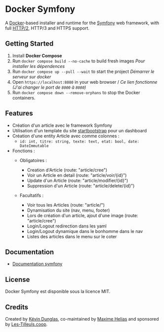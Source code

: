 # Docker Symfony

A [Docker](https://www.docker.com/)-based installer and runtime for the [Symfony](https://symfony.com) web framework, with full [HTTP/2](https://symfony.com/doc/current/weblink.html), HTTP/3 and HTTPS support.

## Getting Started

1. Install **Docker Compose**
2. Run `docker compose build --no-cache` to build fresh images *Pour installer les dépendences*
3. Run `docker compose up --pull --wait` to start the project *Démarrer le serveur sur docker*
4. Open `https://localhost:8080` in your web browser / *Ce lien fonctionne (J'ai changer le port de `8000` à `8080`)*
5. Run `docker compose down --remove-orphans` to stop the Docker containers.

<!-- TON MDP EST DANS LE .ENV -->

## Features

* Création d'un article avec le framework Symfony
* Utilisation d'un template du site [startbootstrap](https://startbootstrap.com/templates) pour un dashboard
* Création d'une entity Article avec comme colonnes : 
    * `id: int, titre: string, texte: text, etat: bool, date: DateImmutable`
* Fonctions :
    * Obligatoires : 
        * Creation d'Article (route: "article/cree")
        * Voir un Article en detail (route: "article/voir/{id}")
        * Update d'un Article (route: "article/modifier/{id}")
        * Suppression d'un Article (route: "article/delete/{id}")

    * Facultatifs : 
        * Voir tous les Articles (route: "article/")
        * Dynamisation du site (nav, menu, footer)
        * Lors de création d'un article, ajout d'une image (route: "article/cree")
        * Login/Logout redirection dans les yaml
        * Login/Logout dynamique dans le bonhomme dans le nav
        * Listes des articles dans le menu sur le coter


## Documentation

- [Documentation symfony](https://symfony.com/doc/current/doctrine.html)

## License

Docker Symfony est disponible sous la licence MIT.

## Credits

Created by [Kévin Dunglas](https://dunglas.fr), co-maintained by [Maxime Helias](https://twitter.com/maxhelias) and sponsored by [Les-Tilleuls.coop](https://les-tilleuls.coop).
